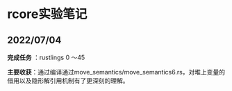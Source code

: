#                        rcore实验笔记

## 2022/07/04

**完成任务** ：rustlings 0 ～45

**主要收获**：通过编译通过move_semantics/move_semantics6.rs，对堆上变量的借用以及隐形解引用机制有了更深刻的理解。